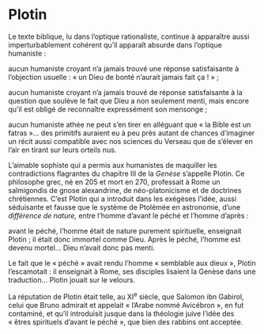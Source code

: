# Plotin

Le texte biblique, lu dans l’optique rationaliste, continue à apparaître aussi imperturbablement cohérent qu’il apparaît absurde dans l’optique humaniste :

aucun humaniste croyant n’a jamais trouvé une réponse satisfaisante à l’objection usuelle : « un Dieu de bonté n’aurait jamais fait ça ! » ;

aucun humaniste croyant n’a jamais trouvé de réponse satisfaisante à la question que soulève le fait que Dieu a non seulement menti, mais encore qu’il est obligé de reconnaître expressément son mensonge ;

aucun humaniste athée ne peut s’en tirer en alléguant que « la Bible est un fatras »... des primitifs auraient eu à peu près autant de chances d’imaginer un récit aussi compatible avec nos sciences du Verseau que de s’élever en l’air en tirant sur leurs orteils nus.

L’aimable sophiste qui a permis aux humanistes de maquiller les contradictions flagrantes du chapitre III de la *Genèse* s’appelle Plotin. Ce philosophe grec, né en 205 et mort en 270, professait à Rome un salmigondis de gnose alexandrine, de néo-platonicisme et de doctrines chrétiennes. C’est Plotin qui a introduit dans les exégèses l’idée, aussi séduisante et fausse que le système <span id="e9782221228517_c18-st1.xhtml#page-277"></span>de Ptolémée en astronomie, d’une *différence de nature,* entre l’homme d’avant le péché et l’homme d’après :

avant le péché, l’homme était de nature purement spirituelle, enseignait Plotin ; il était donc immortel comme Dieu. Après le péché, l’homme est devenu mortel... Dieu n’avait donc pas menti.

Le fait que le « péché » avait rendu l’homme « semblable aux dieux », Plotin l’escamotait : il enseignait à Rome, ses disciples lisaient la Genèse dans une traduction... Plotin jouait sur le velours.

La réputation de Plotin était telle, au XI<sup>e</sup> siècle, que Salomon ibn Gabirol, celui que Bruno admirait et appelait « l’Arabe nommé Avicébron », en fut contaminé, et qu’il introduisit jusque dans la théologie juive l’idée des « êtres spirituels d’avant le péché », que bien des rabbins ont acceptée.

<span id="e9782221228517_c18-st1.xhtml#title95"></span>

